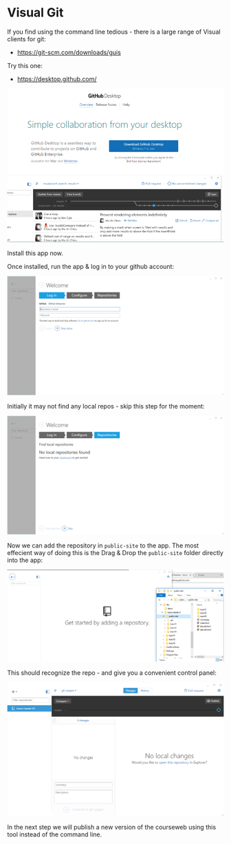 # Visual Git

If you find using the command line tedious - there is a large range of Visual clients for git:

- <https://git-scm.com/downloads/guis>

Try this one:

- <https://desktop.github.com/>

![](img/21.png)

Install this app now. 

Once installed, run the app & log in to your github account:

![](img/22.png)

Initially it may not find any local repos - skip this step for the moment:

![](img/23.png)

Now we can add the repository in `public-site` to the app. The most effecient way of doing this is the Drag & Drop the `public-site` folder directly into the app: 

![](img/24.png)

This should recognize the repo - and give you a convenient control panel:

![](img/25.png)

In the next step we will publish a new version of the courseweb using this tool instead of the command line.

